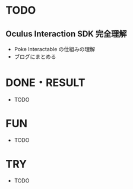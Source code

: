 # TODO

## Oculus Interaction SDK 完全理解

- Poke Interactable の仕組みの理解
- ブログにまとめる

# DONE・RESULT

- TODO

# FUN 

- TODO

# TRY

- TODO
